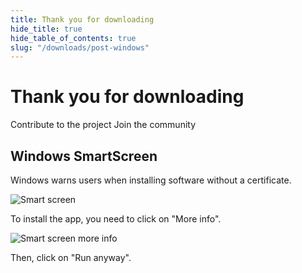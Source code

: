 ```yaml
---
title: Thank you for downloading
hide_title: true
hide_table_of_contents: true
slug: "/downloads/post-windows"
---
```


<div className="text-center margin-top--xl">

# Thank you for downloading

<div className="row margin-bottom--lg padding--sm flex-center">
<Link className="button button--outline button--warning button--lg margin--sm" href="/contributing">
  Contribute to the project
</Link>
<Link className="button button--outline button--info button--lg margin--sm" href="https://linwood.dev/matrix">
  Join the community
</Link>

</div>

## Windows SmartScreen


Windows warns users when installing software without a certificate.

![Smart screen](/img/smart-screen.png)

To install the app, you need to click on "More info".

![Smart screen more info](/img/smart-screen-more-info.png)

Then, click on "Run anyway".

</div>
